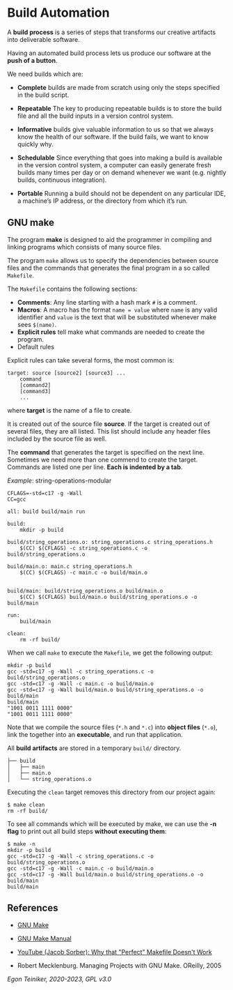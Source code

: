 # Build Automation

A **build process** is a series of steps that transforms our creative artifacts into deliverable software.

Having an automated build process lets us produce our software at the **push of a button**.

We need builds which are:
* **Complete** builds are made from scratch using only the steps specified in the build script.
    
* **Repeatable** The key to producing repeatable builds is to store the build file and all the build inputs 
    in a version control system.

* **Informative** builds give valuable information to us so that we always know the health of our software. 
    If the build fails, we want to know quickly why.
    
 * **Schedulable** Since everything that goes into making a build is available in the version control system, 
    a computer can easily generate fresh builds many times per day or on demand whenever we want 
    (e.g. nightly builds, continuous integration).
 
 * **Portable** Running a build should not be dependent on any particular IDE, a machine’s IP address, 
    or the directory from which it’s run.



## GNU make

The program **make** is designed to aid the programmer in compiling and linking programs which consists of many 
source files.

The program `make` allows us to specify the dependencies between source files 
and the commands that generates the final program in a so called `Makefile`.

The `Makefile` contains the following sections:
* **Comments**: Any line starting with a hash mark `#` is a comment.
* **Macros**: A macro has the format `name = value` where `name` is any valid identifier 
    and `value` is the text that will be substituted whenever make sees `$(name)`.
* **Explicit rules** tell make what commands are needed to create the program.
* Default rules

Explicit rules can take several forms, the most common is:
```
target: source [source2] [source3] ...
    command
    [command2]
    [command3]
    ...
```
where **target** is the name of a file to create.

It is created out of the source file **source**. If the target is created out of several files, they
are all listed.
This list should include any header files included by the source file as well.

The **command** that generates the target is specified on the next line.
Sometimes we need more than one commend to create the target.
Commands are listed one per line.
**Each is indented by a tab**.

_Example_: string-operations-modular
```
CFLAGS=-std=c17 -g -Wall
CC=gcc

all: build build/main run

build:
	mkdir -p build

build/string_operations.o: string_operations.c string_operations.h
	$(CC) $(CFLAGS) -c string_operations.c -o build/string_operations.o

build/main.o: main.c string_operations.h
	$(CC) $(CFLAGS) -c main.c -o build/main.o


build/main: build/string_operations.o build/main.o 
	$(CC) $(CFLAGS) build/main.o build/string_operations.o -o build/main

run:
	build/main

clean:
	rm -rf build/
```

When we call `make` to execute the `Makefile`, we get the following output:
```
mkdir -p build
gcc -std=c17 -g -Wall -c string_operations.c -o build/string_operations.o
gcc -std=c17 -g -Wall -c main.c -o build/main.o
gcc -std=c17 -g -Wall build/main.o build/string_operations.o -o build/main
build/main
"1001 0011 1111 0000" 
"1001 0011 1111 0000" 
```

Note that we compile the source files (`*.h` and `*.c`) into **object files** (`*.o`), link the together 
into an **executable**, and run that application.

All **build artifacts** are stored in a temporary `build/` directory. 
```
├── build
│   ├── main
│   ├── main.o
│   └── string_operations.o
```

Executing the `clean` target removes this directory from our project again:
```
$ make clean
rm -rf build/
```

To see all commands which will be executed by make, we can use the **-n flag** 
to print out all build steps **without executing them**:
```
$ make -n
mkdir -p build
gcc -std=c17 -g -Wall -c string_operations.c -o build/string_operations.o
gcc -std=c17 -g -Wall -c main.c -o build/main.o
gcc -std=c17 -g -Wall build/main.o build/string_operations.o -o build/main
build/main
```


## References
* [GNU Make](https://www.gnu.org/software/make/)
* [GNU Make Manual](https://www.gnu.org/software/make/manual/)

* [YouTube (Jacob Sorber): Why that "Perfect" Makefile Doesn't Work](https://youtu.be/l5KqE0DMG-Q)

* Robert Mecklenburg. Managing Projects with GNU Make. OReilly, 2005


*Egon Teiniker, 2020-2023, GPL v3.0* 
